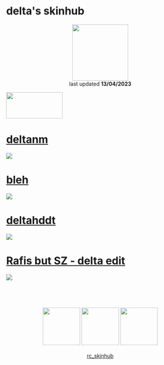 # delta's skinhub
<p align="center">
<a href="https://osu.ppy.sh/users/8523723">
  <img src="https://a.ppy.sh/8523723?1665532163.jpeg"  
       width="150"
       height="150"></a>
<br>
last updated <b>13/04/2023</b>
</p>

<a href="https://www.youtube.com/watch?v=kbbgypvGPgM">
<img src="https://i.imgur.com/uDyKiLi.png"
       width="151" 
       height="70"/></a>

# [deltanm](https://github.com/ryancranie/skinhub/raw/tyfh/player/delta/deltanm.osk)
[![](https://i.imgur.com/rf2G85Z.png)](https://github.com/ryancranie/skinhub/raw/tyfh/player/delta/deltanm.osk)

# [bleh](https://github.com/ryancranie/skinhub/raw/tyfh/player/delta/bleh.osk)
[![](https://i.imgur.com/s1AtrRo.png)](https://github.com/ryancranie/skinhub/raw/tyfh/player/delta/bleh.osk)

# [deltahddt](https://github.com/ryancranie/skinhub/raw/tyfh/player/delta/deltahddt.osk)
[![](https://i.imgur.com/FNGJhOB.png)](https://github.com/ryancranie/skinhub/raw/tyfh/player/delta/deltahddt.osk)

# [Rafis but SZ - delta edit](https://github.com/ryancranie/skinhub/raw/tyfh/player/delta/Rafis%20but%20SZ%20-%20delta%20edit.osk)
[![](https://i.imgur.com/y69PqN8.png)](https://github.com/ryancranie/skinhub/raw/tyfh/player/delta/Rafis%20but%20SZ%20-%20delta%20edit.osk)

#
<p align="center">
  <br></br>
  <a href="https://www.twitch.tv/d6lt4">
  <img src="https://i.imgur.com/HM030lk.png" 
       width="100" 
       height="100"></a>
  <a href="https://www.youtube.com/channel/UChWXte6vd720i87ezIH4CUg">
  <img src="https://i.imgur.com/YWbDUUy.png"  
       width="100" 
       height="100"></a>
  <a href="https://twitter.com/d6lt4">
  <img src="https://i.imgur.com/PUQ5uWf.png" 
       width="100" 
       height="100"></a>
  <br></br>
  <a href="https://github.com/ryancranie/skinhub">rc_skinhub</a>
 </p>



